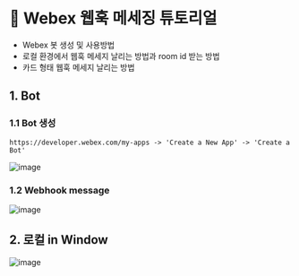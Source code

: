 # 📨 Webex 웹훅 메세징 튜토리얼
- Webex 봇 생성 및 사용방법
- 로컬 환경에서 웹훅 메세지 날리는 방법과 room id 받는 방법
- 카드 형태 웹훅 메세지 날리는 방법

## 1. Bot
### 1.1 Bot 생성
<pre><code>https://developer.webex.com/my-apps -> 'Create a New App' -> 'Create a Bot'</code></pre>
![image](https://github.com/user-attachments/assets/c8318ff5-f90d-435a-b0ba-f6e6a6348613)

### 1.2 Webhook message
![image](https://github.com/user-attachments/assets/77b5da55-f74b-4fa2-aa1c-3b3d8323123e)


## 2. 로컬 in Window
![image](https://github.com/user-attachments/assets/aac4ec28-e14b-4e83-8168-5850e3cb2931)
